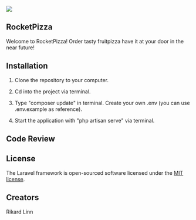 ![](https://giphy.com/gifs/papajohns-pizza-school-papa-johns-3o7TKJG8p39T1hJFLO)

## RocketPizza

Welcome to RocketPizza! Order tasty fruitpizza have it at your door in the near future!

## Installation

1. Clone the repository to your computer.

2. Cd into the project via terminal.

3. Type "composer update" in terminal. Create your own .env (you can use .env.example as reference).

4. Start the application with "php artisan serve" via terminal.


## Code Review

## License

The Laravel framework is open-sourced software licensed under the [MIT license](https://opensource.org/licenses/MIT).

## Creators

Rikard
Linn